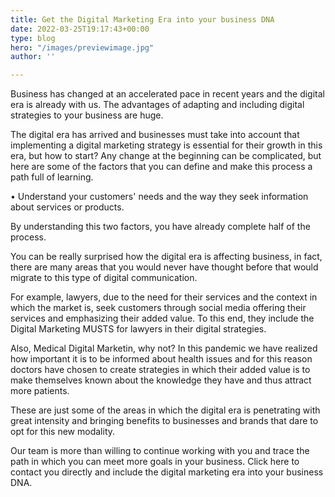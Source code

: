 ```yaml
---
title: Get the Digital Marketing Era into your business DNA
date: 2022-03-25T19:17:43+00:00
type: blog
hero: "/images/previewimage.jpg"
author: ''

---
```

Business has changed at an accelerated pace in recent years and the digital era is already with us. The advantages of adapting and including digital strategies to your business are huge.

The digital era has arrived and businesses must take into account that implementing a digital marketing strategy is essential for their growth in this era, but how to start? Any change at the beginning can be complicated, but here are some of the factors that you can define and make this process a path full of learning.

• Understand your customers' needs and the way they seek information about services or products.

By understanding this two factors, you have already complete half of the process.

You can be really surprised how the digital era is affecting business, in fact, there are many areas that you would never have thought before that would migrate to this type of digital communication.

For example, lawyers, due to the need for their services and the context in which the market is, seek customers through social media offering their services and emphasizing their added value. To this end, they include the Digital Marketing MUSTS for lawyers in their digital strategies.

Also, Medical Digital Marketin, why not? In this pandemic we have realized how important it is to be informed about health issues and for this reason doctors have chosen to create strategies in which their added value is to make themselves known about the knowledge they have and thus attract more patients.

These are just some of the areas in which the digital era is penetrating with great intensity and bringing benefits to businesses and brands that dare to opt for this new modality.

Our team is more than willing to continue working with you and trace the path in which you can meet more goals in your business. Click here to contact you directly and include the digital marketing era into your business DNA.